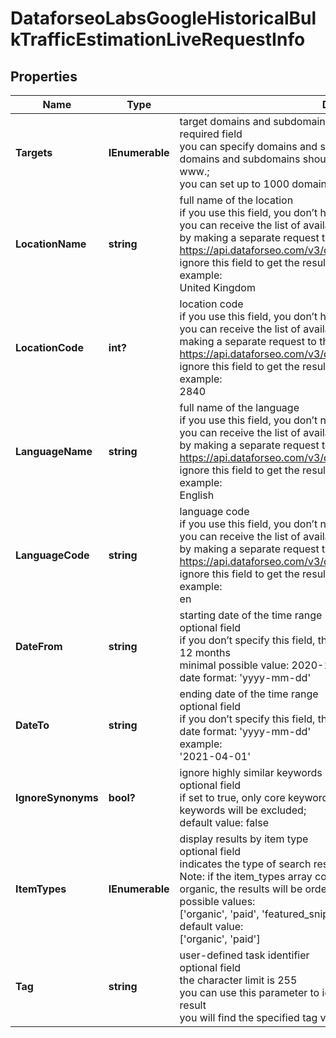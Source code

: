 # DataforseoLabsGoogleHistoricalBulkTrafficEstimationLiveRequestInfo


## Properties

| Name | Type | Description | Notes |
|------------ | ------------- | ------------- | -------------|
**Targets** | **IEnumerable<string>** | target domains and subdomains<br>required field<br>you can specify domains and subdomains in this field;<br>domains and subdomains should be specified without https:// and www.;<br>you can set up to 1000 domains or subdomains |[optional]|
**LocationName** | **string** | full name of the location<br>if you use this field, you don’t have to specify location_code<br>you can receive the list of available locations with their location_name by making a separate request to the<br>https://api.dataforseo.com/v3/dataforseo_labs/locations_and_languages<br>ignore this field to get the results for all available locations<br>example:<br>United Kingdom |[optional]|
**LocationCode** | **int?** | location code<br>if you use this field, you don’t have to specify location_name<br>you can receive the list of available locations with their location_code by making a separate request to the<br>https://api.dataforseo.com/v3/dataforseo_labs/locations_and_languages<br>ignore this field to get the results for all available locations<br>example:<br>2840 |[optional]|
**LanguageName** | **string** | full name of the language<br>if you use this field, you don’t need to specify language_code<br>you can receive the list of available languages with their language_name by making a separate request to the<br>https://api.dataforseo.com/v3/dataforseo_labs/locations_and_languages<br>ignore this field to get the results for all available languages<br>example:<br>English |[optional]|
**LanguageCode** | **string** | language code<br>if you use this field, you don’t need to specify language_name<br>you can receive the list of available languages with their language_code by making a separate request to the<br>https://api.dataforseo.com/v3/dataforseo_labs/locations_and_languages<br>ignore this field to get the results for all available languages<br>example:<br>en |[optional]|
**DateFrom** | **string** | starting date of the time range<br>optional field<br>if you don’t specify this field, the data will be provided for the previous 12 months<br>minimal possible value: 2020-10-01<br>date format: 'yyyy-mm-dd' |[optional]|
**DateTo** | **string** | ending date of the time range<br>optional field<br>if you don’t specify this field, the today’s date will be used by default;<br>date format: 'yyyy-mm-dd'<br>example:<br>'2021-04-01' |[optional]|
**IgnoreSynonyms** | **bool?** | ignore highly similar keywords<br>optional field<br>if set to true, only core keywords will be returned, all highly similar keywords will be excluded;<br>default value: false |[optional]|
**ItemTypes** | **IEnumerable<string>** | display results by item type<br>optional field<br>indicates the type of search results included in the response;<br>Note: if the item_types array contains item types that are different from organic, the results will be ordered by the first item type in the array;<br>possible values:<br>['organic', 'paid', 'featured_snippet', 'local_pack']<br>default value:<br>['organic', 'paid'] |[optional]|
**Tag** | **string** | user-defined task identifier<br>optional field<br>the character limit is 255<br>you can use this parameter to identify the task and match it with the result<br>you will find the specified tag value in the data object of the response |[optional]|